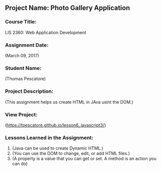 ## Project Name:  Photo Gallery Application

### Course Title:
LIS 2360:  Web Application Development

### Assignment Date:  
(March 09, 2017)

### Student Name:  
(Thomas Pescatore)

### Project Description:
(This assignment helps us create HTML in JAva usint the DOM.)

### View Project:
(https://tpescatore.github.io/lesson6_javascript3/)

### Lessons Learned in the Assignment:
1. (Java can be used to create Dynamic HTML.)
2. (You can use the DOM to change, edit, or add HTML files.)
3. (A property is a value that you can get or set. A method is an action you can do)

